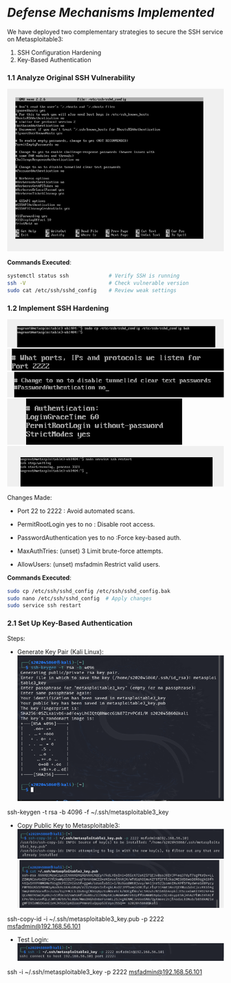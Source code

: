 # *Defense Mechanisms Implemented*

We have deployed two complementary strategies to secure the SSH service on Metasploitable3:


1. SSH Configuration Hardening
2. Key-Based Authentication



### **1.1 Analyze Original SSH Vulnerability**  


![](./7.png)

**Commands Executed**:  
```bash
systemctl status ssh             # Verify SSH is running  
ssh -V                           # Check vulnerable version  
sudo cat /etc/ssh/sshd_config    # Review weak settings
```


### **1.2 Implement SSH Hardening**


![](./1.png)
![](./2.png)
![](./3.png)
![](./4.png)
![](./8.png)

Changes Made:

- Port	22 to 2222 : Avoid automated scans. 

- PermitRootLogin	yes	to no : Disable root access. 

- PasswordAuthentication	yes	to no :Force key-based auth. 

- MaxAuthTries:	(unset)	3	Limit brute-force attempts. 

- AllowUsers:	(unset)	msfadmin	Restrict valid users.

**Commands Executed**: 

```bash
sudo cp /etc/ssh/sshd_config /etc/ssh/sshd_config.bak  
sudo nano /etc/ssh/sshd_config  # Apply changes  
sudo service ssh restart
```


### **2.1 Set Up Key-Based Authentication**

Steps:

- Generate Key Pair (Kali Linux):
  ![](./5.png)


ssh-keygen -t rsa -b 4096 -f ~/.ssh/metasploitable3_key  

- Copy Public Key to Metasploitable3:
  ![](./9.png)
  ![](./10.png)


ssh-copy-id -i ~/.ssh/metasploitable3_key.pub -p 2222 msfadmin@192.168.56.101  

- Test Login:
  ![](./11.png)


ssh -i ~/.ssh/metasploitable3_key -p 2222 msfadmin@192.168.56.101  
